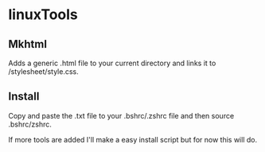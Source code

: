 # linuxTools
## Mkhtml

Adds a generic .html file to your current directory and links it to /stylesheet/style.css.

## Install

Copy and paste the .txt file to your .bshrc/.zshrc file and then source .bshrc/zshrc.

If more tools are added I'll make a easy install script but for now this will do.
